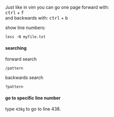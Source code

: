 Just like in vim you can go one page forward with:\
<kbd>ctrl</kbd> + <kbd>f</kbd>\
and backwards with:
<kbd>ctrl</kbd> + <kbd>b</kbd>

show line numbers:
```
less -N myfile.txt
```

#### searching

forward search
```
/pattern
```

backwards search
```
?pattern
```

#### go to specific line number

type `438g` to go to line 438.
